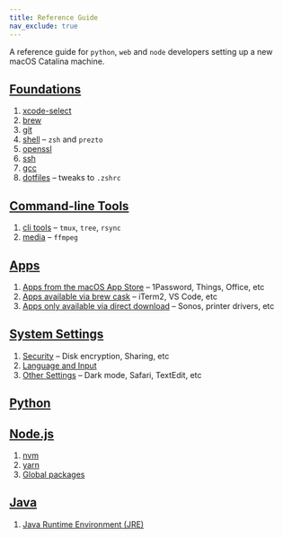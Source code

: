 ```yaml
---
title: Reference Guide
nav_exclude: true
---
```


A reference guide for `python`, `web` and `node` developers setting up a new macOS Catalina machine.

## [Foundations](foundations/)

1. [xcode-select](foundations/xcode-select.html)
2. [brew](foundations/brew.html)
3. [git](foundations/git.html)
4. [shell](foundations/shell.html) – `zsh` and `prezto`
5. [openssl](foundations/openssl.html)
6. [ssh](foundations/ssh.html)
7. [gcc](foundations/gcc.html)
8. [dotfiles](foundations/dotfiles-tweaks.html) – tweaks to `.zshrc`

## [Command-line Tools](cli/)

1. [cli tools](cli/tools.html) – `tmux`, `tree`, `rsync`
2. [media](cli/media.html) – `ffmpeg`

## [Apps](apps/)

1. [Apps from the macOS App Store](apps/app-store.html) – 1Password, Things, Office, etc
2. [Apps available via brew cask](apps/brew-casks.html) – iTerm2, VS Code, etc
3. [Apps only available via direct download](apps/direct-downloads.html) – Sonos, printer drivers, etc

## [System Settings](system/)

1. [Security](system/security.html) – Disk encryption, Sharing, etc
2. [Language and Input](system/keyboard.html)
3. [Other Settings](system/settings.html) – Dark mode, Safari, TextEdit, etc

## [Python](python/)

<!-- 1. Go to https:// ... -->

## [Node.js](node-js/)

1. [nvm](node-js/nvm.html)
2. [yarn](node-js/yarn.html)
3. [Global packages](node-js/global-packages.html)

## [Java](java/)

1. [Java Runtime Environment (JRE)](java/jre.html)